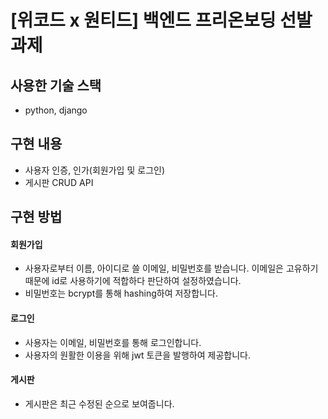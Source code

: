 # [위코드 x 원티드] 백엔드 프리온보딩 선발 과제

## 사용한 기술 스택
- python, django

## 구현 내용
- 사용자 인증, 인가(회원가입 및 로그인)
- 게시판 CRUD API 

## 구현 방법
#### 회원가입
- 사용자로부터 이름, 아이디로 쓸 이메일, 비밀번호를 받습니다. 이메일은 고유하기 때문에 id로 사용하기에 적합하다 판단하여 설정하였습니다.
- 비밀번호는 bcrypt를 통해 hashing하여 저장합니다.

#### 로그인
- 사용자는 이메일, 비밀번호를 통해 로그인합니다.
- 사용자의 원활한 이용을 위해 jwt 토큰을 발행하여 제공합니다.

#### 게시판
- 게시판은 최근 수정된 순으로 보여줍니다.
